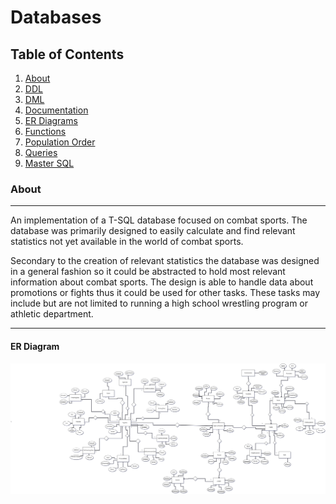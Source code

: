 # Databases


## Table of Contents
1. [About](#About)
2. [DDL](https://github.com/MattVastarelli/Databases/blob/master/DDL/CombatSportsDDL.sql)
3. [DML](https://github.com/MattVastarelli/Databases/blob/master/DML/CombatSortsDML.sql) 
4. [Documentation](https://github.com/MattVastarelli/Databases/tree/master/Documentation)
5. [ER Diagrams](https://github.com/MattVastarelli/Databases/tree/master/ER-Diagrams)
6. [Functions](https://github.com/MattVastarelli/Databases/blob/master/Functions/FindYearsSince.sql)
7. [Population Order](https://github.com/MattVastarelli/Databases/blob/master/Population/DataMovingThroughDatabase.sql)
8. [Queries](https://github.com/MattVastarelli/Databases/tree/master/Queries)
9. [Master SQL](https://github.com/MattVastarelli/Databases/blob/master/MasterSQL.sql)

### About
***
An implementation of a T-SQL database focused on combat sports. The database was primarily designed to easily calculate and find relevant statistics not yet available in the world of combat sports. 

Secondary to the creation of relevant statistics the database was designed in a general fashion so it could be abstracted to hold most relevant information about combat sports. The design is able to handle data about promotions or fights thus it could be used for other tasks. These tasks may include but are not limited to running a high school wrestling program or athletic department. 
  

***
#### ER Diagram
![ER](https://github.com/MattVastarelli/Databases/blob/master/ER-Diagrams/CombatSportsERDiagram.png)

